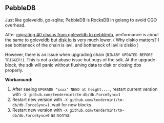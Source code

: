 ## PebbleDB

Just like goleveldb, go-sqlite; PebbleDB is RocksDB in golang to avoid CGO overhead.

After [migrating 40 chains from goleveldb to pebbledb](https://github.com/notional-labs/cosmosia/issues/86), performance 
is about the same to goleveldb but [disk io](https://github.com/notional-labs/cosmosia/issues/81) is very much lower.
( Why diskio matters? I see bottleneck of the chain is iavl, and bottleneck of iavl is diskio ) 

However, there is an issue when upgrading chain (`BINARY UPDATED BEFORE TRIGGER!`).
This is not a database issue but bugs of the sdk. At the upgrade-block, the sdk will panic without flushing data to disk 
or closing dbs properly.

**Workaround:**

1. After seeing `UPGRADE "xxxx" NEED at height....`, restart current version with `-X github.com/tendermint/tm-db/db.ForceSync=1`
2. Restart new version with `-X github.com/tendermint/tm-db/db.ForceSync=1`, wait for new blocks
3. Restart new version with `-X github.com/tendermint/tm-db/db.ForceSync=0` as normal

